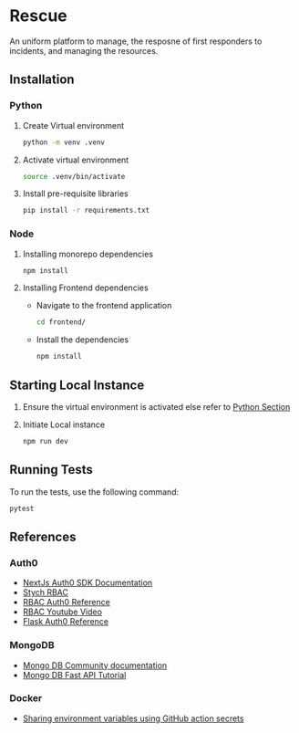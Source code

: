 # Rescue

An uniform platform to manage, the resposne of first responders to incidents, and managing the resources.

## Installation

### Python

1. Create Virtual environment

    ``` bash 
    python -m venv .venv
    ```

2. Activate virtual environment

    ```bash
    source .venv/bin/activate
    ```

3. Install pre-requisite libraries

    ```bash
    pip install -r requirements.txt
    ```

### Node

1. Installing monorepo dependencies

    ```bash
    npm install
    ```

2. Installing Frontend dependencies
    * Navigate to the frontend application

        ```bash
        cd frontend/
        ```

    * Install the dependencies

        ```bash
        npm install
        ```

## Starting Local Instance

1. Ensure the virtual environment is activated else refer to [Python Section](#python)

2. Initiate Local instance

    ```bash
    npm run dev
    ```

## Running Tests

To run the tests, use the following command:

```bash
pytest
```

## References

### Auth0

* [NextJs Auth0 SDK Documentation](https://github.com/auth0/nextjs-auth0/blob/main/EXAMPLES.md)
* [Stych RBAC](https://stytch.com/docs/guides/authorization/rbac)
* [RBAC Auth0 Reference](http://auth0.com/blog/assign-default-role-on-sign-up-with-actions/)
* [RBAC Youtube Video](https://youtu.be/1-kq6llhQDI)
* [Flask Auth0 Reference](https://auth0.com/blog/build-and-secure-fastapi-server-with-auth0/)

### MongoDB

* [Mongo DB Community documentation](https://www.mongodb.com/docs/manual/tutorial/install-mongodb-on-os-x/)
* [Mongo DB Fast API Tutorial](https://www.mongodb.com/developer/languages/python/python-quickstart-fastapi/)

### Docker

* [Sharing environment variables using GitHub action secrets](https://andrei-calazans.com/posts/2021-06-23-passing-secrets-github-actions-docker/)